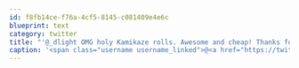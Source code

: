 ```yaml
---
id: f8fb14ce-f76a-4cf5-8145-c081409e4e6c
blueprint: text
category: twitter
title: "'@_dlight OMG holy Kamikaze rolls. Awesome and cheap! Thanks for the recommend!"
caption: '<span class="username username_linked">@<a href="https://twitter.com/_dlight" title="Битюцкий Корнилий">_dlight</a></span> OMG holy Kamikaze rolls. Awesome and cheap! Thanks for the recommend!'
---
```

